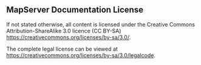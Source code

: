 MapServer Documentation License
-------------------------------

If not stated otherwise, all content is licensed under the Creative Commons 
Attribution-ShareAlike 3.0 licence (CC BY-SA) https://creativecommons.org/licenses/by-sa/3.0/.

The complete legal license can be viewed at https://creativecommons.org/licenses/by-sa/3.0/legalcode.